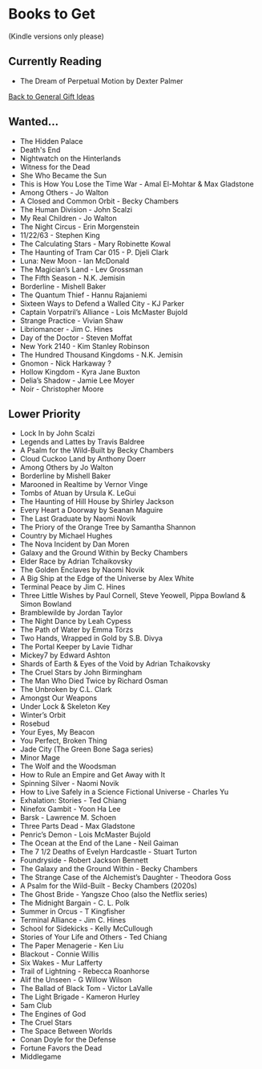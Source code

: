 # Books to Get
(Kindle versions only please)

## Currently Reading

- The Dream of Perpetual Motion by Dexter Palmer

[Back to General Gift Ideas](https://github.com/TerryLansdown/lists/blob/master/2022/general-gift-ideas.md)

## Wanted...
- The Hidden Palace
- Death's End
- Nightwatch on the Hinterlands
- Witness for the Dead
- She Who Became the Sun
- This is How You Lose the Time War - Amal El-Mohtar & Max Gladstone
- Among Others - Jo Walton
- A Closed and Common Orbit - Becky Chambers
- The Human Division - John Scalzi
- My Real Children - Jo Walton
- The Night Circus - Erin Morgenstein
- 11/22/63 - Stephen King
- The Calculating Stars - Mary Robinette Kowal
- The Haunting of Tram Car 015 - P. Djeli Clark
- Luna: New Moon - Ian McDonald
- The Magician’s Land - Lev Grossman
- The Fifth Season - N.K. Jemisin
- Borderline - Mishell Baker
- The Quantum Thief - Hannu Rajaniemi
- Sixteen Ways to Defend a Walled City - KJ Parker
- Captain Vorpatril’s Alliance - Lois McMaster Bujold
- Strange Practice - Vivian Shaw
- Libriomancer - Jim C. Hines
- Day of the Doctor - Steven Moffat
- New York 2140 - Kim Stanley Robinson
- The Hundred Thousand Kingdoms - N.K. Jemisin
- Gnomon - Nick Harkaway ?
- Hollow Kingdom - Kyra Jane Buxton
- Delia’s Shadow - Jamie Lee Moyer
- Noir - Christopher Moore

## Lower Priority

- Lock In by John Scalzi
- Legends and Lattes by Travis Baldree
- A Psalm for the Wild-Built by Becky Chambers
- Cloud Cuckoo Land by Anthony Doerr
- Among Others by Jo Walton
- Borderline by Mishell Baker
- Marooned in Realtime by Vernor Vinge
- Tombs of Atuan by Ursula K. LeGui
- The Haunting of Hill House by Shirley Jackson
- Every Heart a Doorway by Seanan Maguire
- The Last Graduate by Naomi Novik
- The Priory of the Orange Tree by Samantha Shannon
- Country by Michael Hughes
- The Nova Incident by Dan Moren
- Galaxy and the Ground Within by Becky Chambers
- Elder Race by Adrian Tchaikovsky
- The Golden Enclaves by Naomi Novik
- A Big Ship at the Edge of the Universe by Alex White
- Terminal Peace by Jim C. Hines
- Three Little Wishes by Paul Cornell, Steve Yeowell, Pippa Bowland & Simon Bowland
- Bramblewilde by Jordan Taylor
- The Night Dance by Leah Cypess
- The Path of Water by Emma Törzs
- Two Hands, Wrapped in Gold by S.B. Divya
- The Portal Keeper by Lavie Tidhar
- Mickey7 by Edward Ashton
- Shards of Earth & Eyes of the Void by Adrian Tchaikovsky
- The Cruel Stars by John Birmingham
- The Man Who Died Twice by Richard Osman
- The Unbroken by C.L. Clark
- Amongst Our Weapons
- Under Lock & Skeleton Key
- Winter’s Orbit
- Rosebud
- Your Eyes, My Beacon
- You Perfect, Broken Thing
- Jade City (The Green Bone Saga series)
- Minor Mage
- The Wolf and the Woodsman
- How to Rule an Empire and Get Away with It
- Spinning Silver - Naomi Novik
- How to Live Safely in a Science Fictional Universe - Charles Yu
- Exhalation: Stories - Ted Chiang
- Ninefox Gambit - Yoon Ha Lee
- Barsk - Lawrence M. Schoen
- Three Parts Dead - Max Gladstone
- Penric’s Demon - Lois McMaster Bujold
- The Ocean at the End of the Lane - Neil Gaiman
- The 7 1/2 Deaths of Evelyn Hardcastle - Stuart Turton
- Foundryside - Robert Jackson Bennett
- The Galaxy and the Ground Within - Becky Chambers
- The Strange Case of the Alchemist’s Daughter - Theodora Goss
- A Psalm for the Wild-Built - Becky Chambers (2020s)
- The Ghost Bride - Yangsze Choo (also the Netflix series)
- The Midnight Bargain - C. L. Polk
- Summer in Orcus - T Kingfisher
- Terminal Alliance - Jim C. Hines
- School for Sidekicks - Kelly McCullough
- Stories of Your Life and Others - Ted Chiang
- The Paper Menagerie - Ken Liu
- Blackout - Connie Willis
- Six Wakes - Mur Lafferty
- Trail of Lightning - Rebecca Roanhorse
- Alif the Unseen - G Willow Wilson
- The Ballad of Black Tom - Victor LaValle
- The Light Brigade - Kameron Hurley
- 5am Club
- The Engines of God
- The Cruel Stars
- The Space Between Worlds
- Conan Doyle for the Defense
- Fortune Favors the Dead
- Middlegame